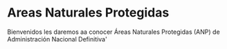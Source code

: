 # Areas Naturales Protegidas
Bienvenidos les daremos aa conocer Áreas Naturales Protegidas (ANP) de Administración Nacional Definitiva'
